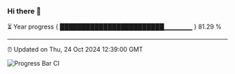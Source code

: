 ### Hi there 👋

⏳ Year progress { ████████████████████████▁▁▁▁▁▁ } 81.29 %

---

⏰ Updated on Thu, 24 Oct 2024 12:39:00 GMT

![Progress Bar CI](https://github.com/liununu/liununu/workflows/Progress%20Bar%20CI/badge.svg)
